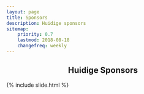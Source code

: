 ```yaml
---
layout: page
title: Sponsors
description: Huidige sponsors
sitemap:
    priority: 0.7
    lastmod: 2018-08-18
    changefreq: weekly
---
```

<h2 align="center">Huidige Sponsors</h2>

<div class="box_sponsors">
    {% include slide.html %}
</div>

